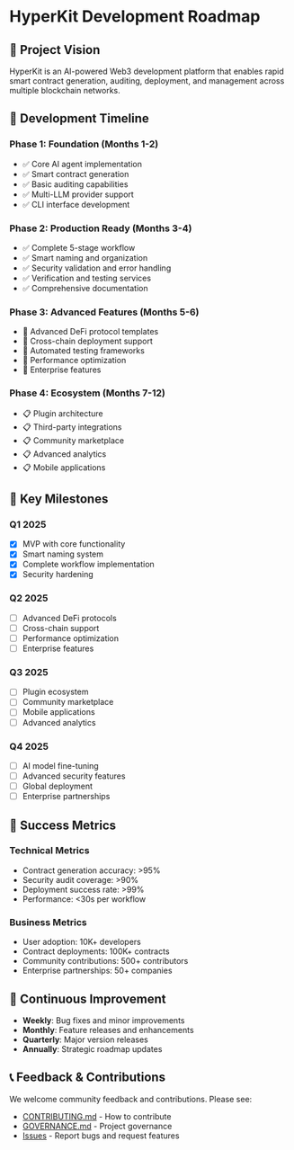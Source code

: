 # HyperKit Development Roadmap

## 🎯 Project Vision

HyperKit is an AI-powered Web3 development platform that enables rapid smart contract generation, auditing, deployment, and management across multiple blockchain networks.

## 📅 Development Timeline

### **Phase 1: Foundation (Months 1-2)**
- ✅ Core AI agent implementation
- ✅ Smart contract generation
- ✅ Basic auditing capabilities
- ✅ Multi-LLM provider support
- ✅ CLI interface development

### **Phase 2: Production Ready (Months 3-4)**
- ✅ Complete 5-stage workflow
- ✅ Smart naming and organization
- ✅ Security validation and error handling
- ✅ Verification and testing services
- ✅ Comprehensive documentation

### **Phase 3: Advanced Features (Months 5-6)**
- 🔄 Advanced DeFi protocol templates
- 🔄 Cross-chain deployment support
- 🔄 Automated testing frameworks
- 🔄 Performance optimization
- 🔄 Enterprise features

### **Phase 4: Ecosystem (Months 7-12)**
- 📋 Plugin architecture
- 📋 Third-party integrations
- 📋 Community marketplace
- 📋 Advanced analytics
- 📋 Mobile applications

## 🚀 Key Milestones

### **Q1 2025**
- [x] MVP with core functionality
- [x] Smart naming system
- [x] Complete workflow implementation
- [x] Security hardening

### **Q2 2025**
- [ ] Advanced DeFi protocols
- [ ] Cross-chain support
- [ ] Performance optimization
- [ ] Enterprise features

### **Q3 2025**
- [ ] Plugin ecosystem
- [ ] Community marketplace
- [ ] Mobile applications
- [ ] Advanced analytics

### **Q4 2025**
- [ ] AI model fine-tuning
- [ ] Advanced security features
- [ ] Global deployment
- [ ] Enterprise partnerships

## 🎯 Success Metrics

### **Technical Metrics**
- Contract generation accuracy: >95%
- Security audit coverage: >90%
- Deployment success rate: >99%
- Performance: <30s per workflow

### **Business Metrics**
- User adoption: 10K+ developers
- Contract deployments: 100K+ contracts
- Community contributions: 500+ contributors
- Enterprise partnerships: 50+ companies

## 🔄 Continuous Improvement

- **Weekly**: Bug fixes and minor improvements
- **Monthly**: Feature releases and enhancements
- **Quarterly**: Major version releases
- **Annually**: Strategic roadmap updates

## 📞 Feedback & Contributions

We welcome community feedback and contributions. Please see:
- [CONTRIBUTING.md](./CONTRIBUTING.md) - How to contribute
- [GOVERNANCE.md](./GOVERNANCE.md) - Project governance
- [Issues](https://github.com/JustineDevs/HyperAgent/issues) - Report bugs and request features
